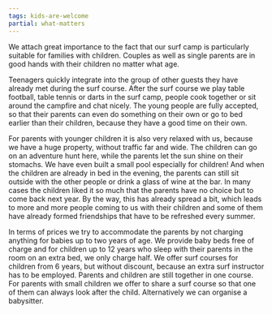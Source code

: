 ```yaml
---
tags: kids-are-welcome
partial: what-matters
---
```


We attach great importance to the fact that our surf camp is particularly suitable for families with children. Couples as well as single parents are in good hands with their children no matter what age.

Teenagers quickly integrate into the group of other guests they have already met during the surf course. After the surf course we play table football, table tennis or darts in the surf camp, people cook together or sit around the campfire and chat nicely. The young people are fully accepted, so that their parents can even do something on their own or go to bed earlier than their children, because they have a good time on their own.

For parents with younger children it is also very relaxed with us, because we have a huge property, without traffic far and wide. The children can go on an adventure hunt here, while the parents let the sun shine on their stomachs. We have even built a small pool especially for children! And when the children are already in bed in the evening, the parents can still sit outside with the other people or drink a glass of wine at the bar.
In many cases the children liked it so much that the parents have no choice but to come back next year. By the way, this has already spread a bit, which leads to more and more people coming to us with their children and some of them have already formed friendships that have to be refreshed every summer.

In terms of prices we try to accommodate the parents by not charging anything for babies up to two years of age. We provide baby beds free of charge and for children up to 12 years who sleep with their parents in the room on an extra bed, we only charge half. We offer surf courses for children from 6 years, but without discount, because an extra surf instructor has to be employed. Parents and children are still together in one course. For parents with small children we offer to share a surf course so that one of them can always look after the child. Alternatively we can organise a babysitter.
